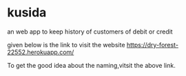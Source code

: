 # kusida
an web app to keep history of customers of debit or credit

given below is the link to visit the website
https://dry-forest-22552.herokuapp.com/


To get the good idea about the naming,vitsit the above link.
